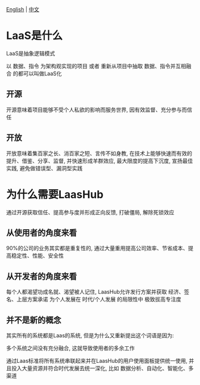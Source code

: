 [English](README.md) | [中文](README_zh_CN.md)

# LaaS是什么

LaaS是抽象逻辑模式

以 数据、指令 为架构观实现的项目 或者 重新从项目中抽取 数据、指令并互相融合 的都可以叫做LaaS化

## 开源

开源意味着项目能够不受个人私欲的影响而服务世界, 因有效监督、充分参与而信任

## 开放

开放意味着集百家之长、消百家之短、言传不如身教, 在技术上能够快速而有效的提升、借鉴、分享、监督, 并快速形成羊群效应, 最大限度的提高下沉度, 宣扬最佳实践, 避免做错误型、漏洞型实践

# 为什么需要LaasHub

通过开源获取信任、提高参与度并形成正向反馈, 打破僵局, 解除死锁效应

## 从使用者的角度来看

90%的公司的业务其实都是重复性的, 通过大量重用提高公司效率、节省成本、提高稳定性、性能、安全性

## 从开发者的角度来看

每个人都渴望功成名就、渴望被人记住, LaasHub允许发行方案并获取 经济、签名、上层方案承诺
为个人发展在 时代/个人发展 的局限性中 极致拔高专注度

## 并不是新的概念

其实所有的系统都是Laas的系统, 但是为什么又重新提出这个词语是因为:

多个系统之间没有充分融合, 这就导致使用者的多余工作

通过Laas标准将所有系统串联起来并在LaasHub的用户使用面板提供统一使用, 并且投入大量资源并符合时代发展去统一深化, 比如 数据分析、自动化、智能化、多渠道
